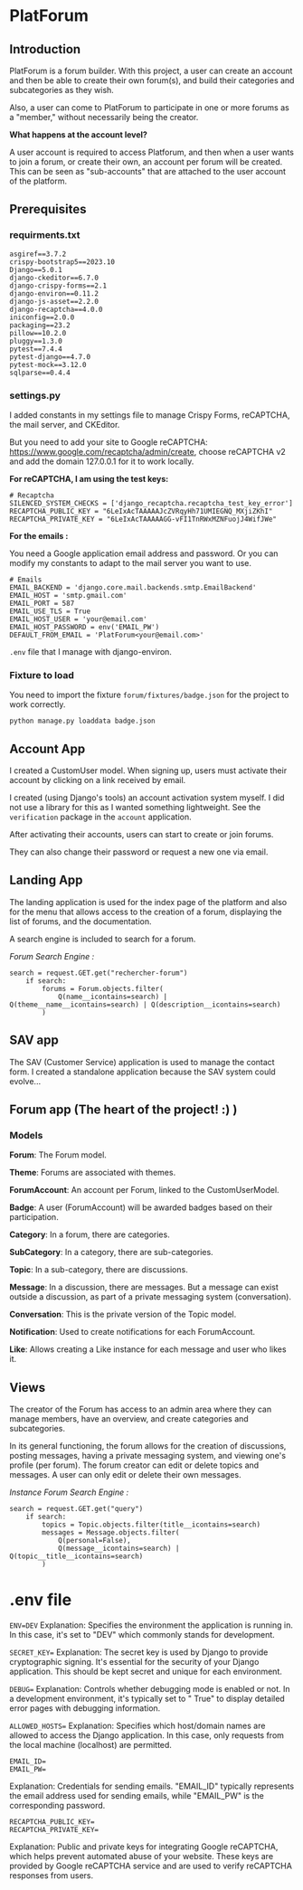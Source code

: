 # PlatForum

## Introduction

PlatForum is a forum builder. With this project, a user can create an account and then be able to
create their own forum(s), and build their categories and subcategories as they wish.

Also, a user can come to PlatForum to participate in one or more forums as a "member," without necessarily
being the creator.

**What happens at the account level?**

A user account is required to access Platforum, and then when a user wants to join a forum, or create their own,
an account per forum will be created. This can be seen as "sub-accounts" that are attached to the user account of the
platform.

## Prerequisites

### requirments.txt

```
asgiref==3.7.2
crispy-bootstrap5==2023.10
Django==5.0.1
django-ckeditor==6.7.0
django-crispy-forms==2.1
django-environ==0.11.2
django-js-asset==2.2.0
django-recaptcha==4.0.0
iniconfig==2.0.0
packaging==23.2
pillow==10.2.0
pluggy==1.3.0
pytest==7.4.4
pytest-django==4.7.0
pytest-mock==3.12.0
sqlparse==0.4.4
```

### settings.py

I added constants in my settings file to manage Crispy Forms, reCAPTCHA, the mail server, and CKEditor.

But you need to add your site to Google reCAPTCHA: https://www.google.com/recaptcha/admin/create,
choose reCAPTCHA v2 and add the domain 127.0.0.1 for it to work locally.

**For reCAPTCHA, I am using the test keys:**

```
# Recaptcha
SILENCED_SYSTEM_CHECKS = ['django_recaptcha.recaptcha_test_key_error']
RECAPTCHA_PUBLIC_KEY = "6LeIxAcTAAAAAJcZVRqyHh71UMIEGNQ_MXjiZKhI"
RECAPTCHA_PRIVATE_KEY = "6LeIxAcTAAAAAGG-vFI1TnRWxMZNFuojJ4WifJWe"
```

**For the emails :**

You need a Google application email address and password. Or you can modify my constants to
adapt to the mail server you want to use.

```
# Emails
EMAIL_BACKEND = 'django.core.mail.backends.smtp.EmailBackend'
EMAIL_HOST = 'smtp.gmail.com'
EMAIL_PORT = 587
EMAIL_USE_TLS = True
EMAIL_HOST_USER = 'your@email.com'
EMAIL_HOST_PASSWORD = env('EMAIL_PW')
DEFAULT_FROM_EMAIL = 'PlatForum<your@email.com>'
```

```.env``` file that I manage with django-environ.

### Fixture to load

You need to import the fixture ```forum/fixtures/badge.json``` for the project to work correctly.

```
python manage.py loaddata badge.json
```

## Account App

I created a CustomUser model. When signing up, users must activate their account by clicking on a link received by
email.

I created (using Django's tools) an account activation system myself. I did not use a library for
this as I wanted something lightweight. See the ```verification``` package in the ```account``` application.

After activating their accounts, users can start to create or join forums.

They can also change their password or request a new one via email.

## Landing App

The landing application is used for the index page of the platform and also for the menu that allows access to
the creation of a forum, displaying the list of forums, and the documentation.

A search engine is included to search for a forum.

*Forum Search Engine :*

```
search = request.GET.get("rechercher-forum")
    if search:
        forums = Forum.objects.filter(
            Q(name__icontains=search) | Q(theme__name__icontains=search) | Q(description__icontains=search)
        )
```

## SAV app

The SAV (Customer Service) application is used to manage the contact form. I created a standalone application because
the
SAV system could evolve...

## Forum app (The heart of the project! :) )

### Models

**Forum**: The Forum model.

**Theme**: Forums are associated with themes.

**ForumAccount**: An account per Forum, linked to the CustomUserModel.

**Badge**: A user (ForumAccount) will be awarded badges based on their participation.

**Category**: In a forum, there are categories.

**SubCategory**: In a category, there are sub-categories.

**Topic**: In a sub-category, there are discussions.

**Message**: In a discussion, there are messages. But a message can exist outside a discussion, as part of
a private messaging system (conversation).

**Conversation**: This is the private version of the Topic model.

**Notification**: Used to create notifications for each ForumAccount.

**Like**: Allows creating a Like instance for each message and user who likes it.

## Views

The creator of the Forum has access to an admin area where they can manage members, have an overview, and create
categories and subcategories.

In its general functioning, the forum allows for the creation of discussions, posting messages, having a
private messaging system, and viewing one's profile (per forum).
The forum creator can edit or delete topics and messages. A user can only edit or
delete their own messages.

*Instance Forum Search Engine :*

```
search = request.GET.get("query")
    if search:
        topics = Topic.objects.filter(title__icontains=search)
        messages = Message.objects.filter(
            Q(personal=False),
            Q(message__icontains=search) | Q(topic__title__icontains=search)
        )
```

# .env file

```ENV=DEV```
Explanation: Specifies the environment the application is running in. In this case, it's set to "DEV" which commonly
stands for development.


```SECRET_KEY=```
Explanation: The secret key is used by Django to provide cryptographic signing. It's essential for the security of your
Django application. This should be kept secret and unique for each environment.


```DEBUG=```
Explanation: Controls whether debugging mode is enabled or not. In a development environment, it's typically set to "
True" to display detailed error pages with debugging information.


```ALLOWED_HOSTS=```
Explanation: Specifies which host/domain names are allowed to access the Django application. In this case, only requests
from the local machine (localhost) are permitted.


```
EMAIL_ID=
EMAIL_PW=
```
Explanation: Credentials for sending emails. "EMAIL_ID" typically represents the email address used for sending emails,
while "EMAIL_PW" is the corresponding password.


```
RECAPTCHA_PUBLIC_KEY=
RECAPTCHA_PRIVATE_KEY=
```
Explanation: Public and private keys for integrating Google reCAPTCHA, which helps prevent automated abuse of your
website. These keys are provided by Google reCAPTCHA service and are used to verify reCAPTCHA responses from users.
